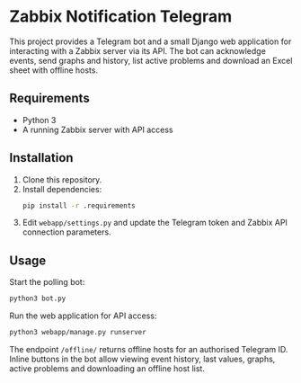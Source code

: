 # Zabbix Notification Telegram

This project provides a Telegram bot and a small Django web application for interacting with a Zabbix server via its API. The bot can acknowledge events, send graphs and history, list active problems and download an Excel sheet with offline hosts.

## Requirements
* Python 3
* A running Zabbix server with API access

## Installation
1. Clone this repository.
2. Install dependencies:
   ```bash
   pip install -r .requirements
   ```
3. Edit `webapp/settings.py` and update the Telegram token and Zabbix API connection parameters.

## Usage
Start the polling bot:
```bash
python3 bot.py
```

Run the web application for API access:
```bash
python3 webapp/manage.py runserver
```

The endpoint `/offline/` returns offline hosts for an authorised Telegram ID. Inline buttons in the bot allow viewing event history, last values, graphs, active problems and downloading an offline host list.

